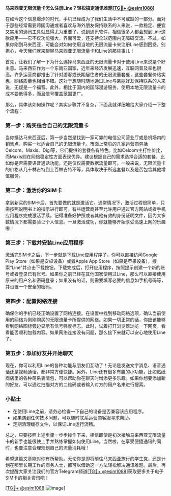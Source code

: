 **马来西亚无限流量卡怎么注册Line？轻松搞定通讯难题[[TG💪+ @esim1088](https://t.me/s/esim1088)]**

在如今这个信息爆炸的时代，手机已经成为了我们生活中不可或缺的一部分。而对于那些经常需要跨国沟通或者喜欢与海外朋友保持联系的人来说，一款稳定、便宜又实用的通讯工具就显得尤为重要了。说到通讯软件，相信很多人都会想到Line这款应用——它不仅功能强大，界面可爱，还支持全球范围内无障碍交流。不过，如果你刚到马来西亚，可能会对如何使用当地的无限流量卡来注册Line感到困惑。别担心，今天我们就来聊聊马来西亚无限流量卡和Line的那些事儿！

首先，让我们了解一下为什么选择马来西亚的无限流量卡对于使用Line来说是个好主意。马来西亚作为一个东南亚国家，近年来经济发展迅速，互联网普及率也很高。许多运营商都推出了针对游客或长期居住者的无限流量套餐，这些套餐价格实惠，网络质量也相当不错。这对于想随时随地通过Line与亲朋好友保持联系的人来说，无疑是一个福音。此外，相比于国内的国际漫游服务，使用本地无限流量卡的成本要低得多，而且信号覆盖范围更广。

那么，具体该如何操作呢？其实步骤并不复杂，下面我就详细地给大家介绍一下整个流程：

### 第一步：购买适合自己的无限流量卡

当你抵达马来西亚后，第一步当然是找到一家可靠的电信公司营业厅或是机场内的销售点，购买一张适合自己的无限流量卡。市面上常见的几家运营商包括Celcom、Maxis、Digi等，它们提供的套餐各有特色。比如Celcom主打性价比，而Maxis则在网络稳定性方面表现优异。建议根据自己的需求选择合适的套餐，比如你是否需要语音通话功能，还是仅仅需要数据流量即可。一般来说，无限流量卡的价格从几十林吉特到上百林吉特不等，具体取决于所选套餐以及是否包含其他增值服务。

### 第二步：激活你的SIM卡

拿到新买的SIM卡后，首先要做的就是激活它。通常情况下，激活过程很简单，只需按照说明书上的指示进行即可。有些运营商甚至允许用户通过官方网站或者手机应用程序完成激活手续。记得准备好护照或者其他有效的身份证明文件，因为大多数情况下都需要验证个人信息。一旦激活成功，你就能够开始享受高速上网的乐趣啦！

### 第三步：下载并安装Line应用程序

激活完SIM卡之后，下一步就是下载Line应用程序了。你可以直接访问Google Play Store（如果是安卓设备）或者Apple App Store（如果是苹果设备），搜索“Line”并点击下载按钮。下载完成后，打开应用程序，按照提示创建一个新的账号或者登录已有账号。如果你之前已经在其他国家使用过Line，那么可以直接使用原来的用户名和密码登录；如果没有的话，则需要填写必要的信息如手机号码等，并设置一个安全的密码。

### 第四步：配置网络连接

确保你的手机已经正确设置了网络连接。在设置中找到移动网络选项，确认当前使用的网络为刚刚购买的无限流量卡所提供的网络。如果一切正常的话，你应该能够看到网络图标旁边显示有信号强度标志。此时，试着打开浏览器浏览一下网页，看看能否顺利加载内容。如果网络连接没有问题，那么接下来就可以安心地使用Line了。

### 第五步：添加好友并开始聊天

现在，你可以利用Line的各种功能与朋友们互动了！无论是发送文字消息、语音通话还是视频通话，都非常方便快捷。另外，Line还有很多有趣的小功能，比如贴纸商店里的各种萌系表情包，可以帮助你在聊天时增添更多乐趣。如果你想要添加新的好友，可以通过扫描对方的二维码或者输入对方的用户名来进行搜索。

### 小贴士

- 在使用Line之前，请务必检查一下自己的设备是否兼容该应用程序。
- 如果遇到任何技术问题，可以随时联系运营商客服寻求帮助。
- 定期清理缓存文件，以保证Line运行流畅。

总之，只要按照上述步骤一步步操作下来，相信即使是初次接触马来西亚无限流量卡的新手也能很快上手并熟练掌握如何使用Line。当然啦，在享受便捷通讯的同时，也要注意合理规划自己的流量消耗哦！

希望这篇文章能对你有所帮助。无论你是即将前往马来西亚旅行的学生党，还是计划在那里长期工作的商务人士，都可以借助这一方法轻松解决通讯难题。最后，再次提醒大家关注我们的官方Telegram频道[[TG💪+ @esim1088](https://t.me/s/esim1088)]获取更多关于电子SIM卡的相关资讯吧！

[[TG💪+ @esim1088](https://t.me/s/esim1088) ![Image](https://i.postimg.cc/4NQfJmqS/Snipaste-2025-05-13-00-14-12.png)]